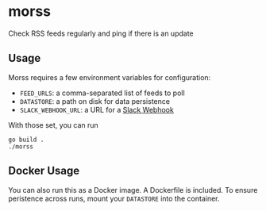 # morss

Check RSS feeds regularly and ping if there is an update

## Usage

Morss requires a few environment variables for configuration:

- `FEED_URLS`: a comma-separated list of feeds to poll
- `DATASTORE`: a path on disk for data persistence
- `SLACK_WEBHOOK_URL`: a URL for a [Slack Webhook](https://api.slack.com/messaging/webhooks)

With those set, you can run

```
go build .
./morss
```

## Docker Usage

You can also run this as a Docker image. A Dockerfile is included. To ensure peristence across runs, mount your `DATASTORE` into the container.